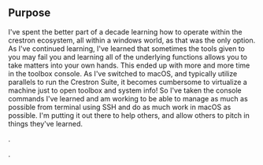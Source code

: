 ## Purpose
I've spent the better part of a decade learning how to operate within the crestron ecosystem, all within a windows world, as that was the only option. As I've continued learning, I've learned that sometimes the tools given to you may fail you and learning all of the underlying functions allows you to take matters into your own hands. This ended up with more and more time in the toolbox console. As I've switched to macOS, and typically utilize parallels to run the Crestron Suite, it becomes cumbersome to virtualize a machine just to open toolbox and system info! So I've taken the console commands I've learned and am working to be able to manage as much as possible from terminal using SSH and do as much work in macOS as possible. I'm putting it out there to help others, and allow others to pitch in things they've learned.

.

.
